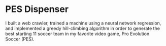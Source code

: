 # PES Dispenser

I built a web crawler, trained a machine using a neural network regression, and implemented a greedy hill-climbing algorithm in order to generate the best starting 11 soccer team in my favorite video game, Pro Evolution Soccer (PES).
